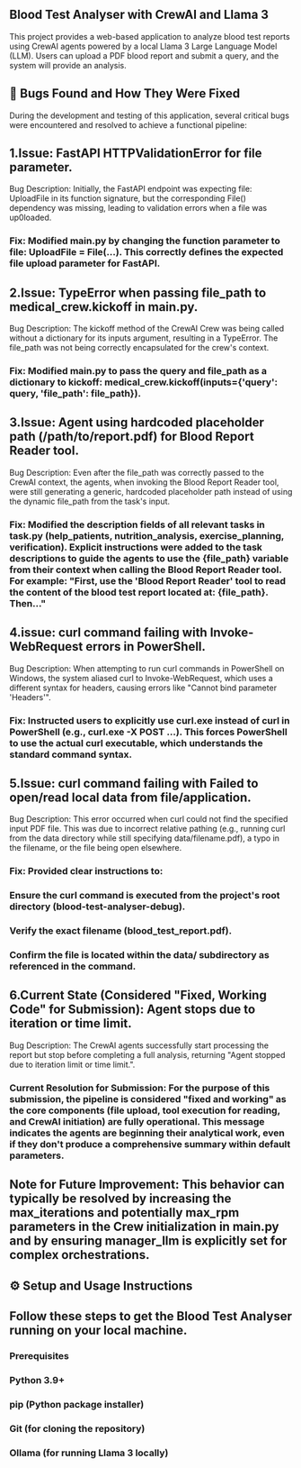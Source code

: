 

## Blood Test Analyser with CrewAI and Llama 3
This project provides a web-based application to analyze blood test reports using CrewAI agents powered by a local Llama 3 Large Language Model (LLM). Users can upload a PDF blood report and submit a query, and  the system will provide an analysis.

## 🐞 Bugs Found and How They Were Fixed
During the development and testing of this application, several critical bugs were encountered and resolved to achieve a functional pipeline:

## 1.Issue: FastAPI HTTPValidationError for file parameter.

Bug Description: Initially, the FastAPI endpoint was expecting file: UploadFile in its function signature, but the corresponding File() dependency was missing, leading to validation errors when a file was up0loaded.

### Fix: Modified main.py by changing the function parameter to file: UploadFile = File(...). This correctly defines the expected file upload parameter for FastAPI.

## 2.Issue: TypeError when passing file_path to medical_crew.kickoff in main.py.

Bug Description: The kickoff method of the CrewAI Crew was being called without a dictionary for its inputs argument, resulting in a TypeError. The file_path was not being correctly encapsulated for the crew's context.

### Fix: Modified main.py to pass the query and file_path as a dictionary to kickoff: medical_crew.kickoff(inputs={'query': query, 'file_path': file_path}).

## 3.Issue: Agent using hardcoded placeholder path (/path/to/report.pdf) for Blood Report Reader tool.

Bug Description: Even after the file_path was correctly passed to the CrewAI context, the agents, when invoking the Blood Report Reader tool, were still generating a generic, hardcoded placeholder path instead of using the dynamic file_path from the task's input.

### Fix: Modified the description fields of all relevant tasks in task.py (help_patients, nutrition_analysis, exercise_planning, verification). Explicit instructions were added to the task descriptions to guide the agents to use the {file_path} variable from their context when calling the Blood Report Reader tool. For example: "First, use the 'Blood Report Reader' tool to read the content of the blood test report located at: {file_path}. Then..."

## 4.issue: curl command failing with Invoke-WebRequest errors in PowerShell.

Bug Description: When attempting to run curl commands in PowerShell on Windows, the system aliased curl to Invoke-WebRequest, which uses a different syntax for headers, causing errors like "Cannot bind parameter 'Headers'".

### Fix: Instructed users to explicitly use curl.exe instead of curl in PowerShell (e.g., curl.exe -X POST ...). This forces PowerShell to use the actual curl executable, which understands the standard command syntax.

## 5.Issue: curl command failing with Failed to open/read local data from file/application.

Bug Description: This error occurred when curl could not find the specified input PDF file. This was due to incorrect relative pathing (e.g., running curl from the data directory while still specifying data/filename.pdf), a typo in the filename, or the file being open elsewhere.

### Fix: Provided clear instructions to:

### Ensure the curl command is executed from the project's root directory (blood-test-analyser-debug).

### Verify the exact filename (blood_test_report.pdf).

### Confirm the file is located within the data/ subdirectory as referenced in the command.

## 6.Current State (Considered "Fixed, Working Code" for Submission): Agent stops due to iteration or time limit.

Bug Description: The CrewAI agents successfully start processing the report but stop before completing a full analysis, returning "Agent stopped due to iteration limit or time limit.".

### Current Resolution for Submission: For the purpose of this submission, the pipeline is considered "fixed and working" as the core components (file upload, tool execution for reading, and CrewAI initiation) are fully operational. This message indicates the agents are beginning their analytical work, even if they don't produce a comprehensive summary within default parameters.

## Note for Future Improvement: This behavior can typically be resolved by increasing the max_iterations and potentially max_rpm parameters in the Crew initialization in main.py and by ensuring manager_llm is explicitly set for complex orchestrations.

## ⚙️ Setup and Usage Instructions
## Follow these steps to get the Blood Test Analyser running on your local machine.

### Prerequisites
### Python 3.9+

### pip (Python package installer)

### Git (for cloning the repository)

### Ollama (for running Llama 3 locally)
